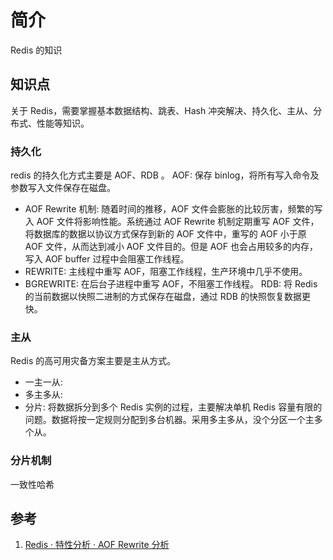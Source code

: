 # 简介
Redis 的知识

## 知识点
关于 Redis，需要掌握基本数据结构、跳表、Hash 冲突解决、持久化、主从、分布式、性能等知识。

### 持久化
redis 的持久化方式主要是 AOF、RDB 。
AOF: 保存 binlog，将所有写入命令及参数写入文件保存在磁盘。
- AOF Rewrite 机制: 随着时间的推移，AOF 文件会膨胀的比较厉害，频繁的写入 AOF 文件将影响性能。系统通过 AOF Rewrite 机制定期重写 AOF 文件，将数据库的数据以协议方式保存到新的 AOF 文件中，重写的 AOF 小于原 AOF 文件，从而达到减小 AOF 文件目的。但是 AOF 也会占用较多的内存，写入 AOF buffer 过程中会阻塞工作线程。
- REWRITE: 主线程中重写 AOF，阻塞工作线程，生产环境中几乎不使用。
- BGREWRITE: 在后台子进程中重写 AOF，不阻塞工作线程。
RDB: 将 Redis 的当前数据以快照二进制的方式保存在磁盘，通过 RDB 的快照恢复数据更快。

### 主从
Redis 的高可用灾备方案主要是主从方式。
- 一主一从: 
- 多主多从: 
- 分片: 将数据拆分到多个 Redis 实例的过程，主要解决单机 Redis 容量有限的问题。数据将按一定规则分配到多台机器。采用多主多从，没个分区一个主多个从。

### 分片机制
一致性哈希


## 参考
1. [Redis · 特性分析 · AOF Rewrite 分析](http://mysql.taobao.org/monthly/2016/03/05/)